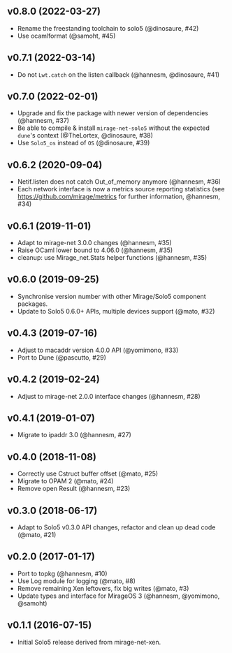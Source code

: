 ## v0.8.0 (2022-03-27)

* Rename the freestanding toolchain to solo5 (@dinosaure, #42)
* Use ocamlformat (@samoht, #45)

## v0.7.1 (2022-03-14)

* Do not `Lwt.catch` on the listen callback (@hannesm, @dinosaure, #41)

## v0.7.0 (2022-02-01)

* Upgrade and fix the package with newer version of dependencies (@hannesm, #37)
* Be able to compile & install `mirage-net-solo5` without the expected `dune`'s context (@TheLortex, @dinosaure, #38)
* Use `Solo5_os` instead of `OS` (@dinosaure, #39)

## v0.6.2 (2020-09-04)

* Netif.listen does not catch Out_of_memory anymore (@hannesm, #36)
* Each network interface is now a metrics source reporting statistics
  (see https://github.com/mirage/metrics for further information, @hannesm, #34)

## v0.6.1 (2019-11-01)

* Adapt to mirage-net 3.0.0 changes (@hannesm, #35)
* Raise OCaml lower bound to 4.06.0 (@hannesm, #35)
* cleanup: use Mirage_net.Stats helper functions (@hannesm, #35)

## v0.6.0 (2019-09-25)

* Synchronise version number with other Mirage/Solo5 component packages.
* Update to Solo5 0.6.0+ APIs, multiple devices support (@mato, #32)

## v0.4.3 (2019-07-16)

* Adjust to macaddr version 4.0.0 API (@yomimono, #33)
* Port to Dune (@pascutto, #29)

## v0.4.2 (2019-02-24)

* Adjust to mirage-net 2.0.0 interface changes (@hannesm, #28)

## v0.4.1 (2019-01-07)

* Migrate to ipaddr 3.0 (@hannesm, #27)

## v0.4.0 (2018-11-08)

* Correctly use Cstruct buffer offset (@mato, #25)
* Migrate to OPAM 2 (@mato, #24)
* Remove open Result (@hannesm, #23)

## v0.3.0 (2018-06-17)

* Adapt to Solo5 v0.3.0 API changes, refactor and clean up dead code (@mato,
  #21)

## v0.2.0 (2017-01-17)

* Port to topkg (@hannesm, #10)
* Use Log module for logging (@mato, #8)
* Remove remaining Xen leftovers, fix big writes (@mato, #3)
* Update types and interface for MirageOS 3 (@hannesm, @yomimono, @samoht)

## v0.1.1 (2016-07-15)

* Initial Solo5 release derived from mirage-net-xen.
